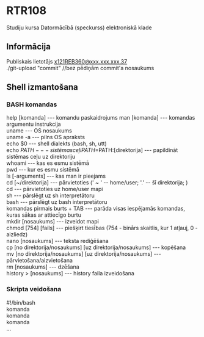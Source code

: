# RTR108
Studiju kursa Datormācībā (speckurss) elektroniskā klade  

## Informācija 
Publiskais lietotājs x121REB360@xxx.xxx.xxx.37    
./git-upload "commit" //bez pēdiņām commit'a nosaukums  
  
  
## Shell izmantošana  
### BASH komandas  
help [komanda] --- komandu paskaidrojums 
man [komanda] --- komandas argumentu instrukcija  
uname --- OS nosaukums  
uname -a --- pilns OS apraksts  
echo $0 --- shell dialekts (bash, sh, utt)  
echo $PATH --- sistēmas ceļi  
PATH=$PATH:[direktorija] --- papildināt sistēmas ceļu uz direktoriju  
whoami --- kas es esmu sistēmā  
pwd --- kur es esmu sistēmā  
ls [-arguments] --- kas man ir pieejams  
cd [~/direktorija] --- pārvietoties (' ~ ' -- home/user; '.' -- šī direktorija; )  
cd --- pārvietoties uz home/user mapi  
sh --- pārslēgt uz sh interpretātoru  
bash --- pārslēgt uz bash interpretātoru  
komandas pirmais burts + TAB --- parāda visas iespējamās komandas, kuras sākas ar attiecīgo burtu  
mkdir [nosaukums] --- izveidot mapi  
chmod [754] [fails] --- piešķirt tiesības (754 - binārs skaitlis, kur 1 atļauj, 0 - aizliedz)  
nano [nosaukums] --- teksta rediģēšana  
cp [no direktorija/nosaukums]  [uz direktorija/nosaukums] --- kopēšana  
mv [no direktorija/nosaukums]  [uz direktorija/nosaukums] --- pārvietošana/aizvietošana  
rm [nosaukums] --- dzēšana  
history > [nosaukums] --- history faila izveidošana  


 
### Skripta veidošana  
#!/bin/bash  
komanda  
komanda  
komanda  
...  
